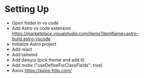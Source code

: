 # Setting Up
- Open folder in vs code
- Add Astro vs code extension https://marketplace.visualstudio.com/items?itemName=astro-build.astro-vscode
- Initialize Astro project
- Add react
- Add tailwind
- Add daisyui (pick theme and add it)
- Add mobx ("useDefineForClassFields": true)
- Axios https://axios-http.com/

